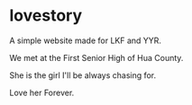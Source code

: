 # lovestory

<!-- 
原文件来自于oeasy老师，我从他那里学到了很多东西，感谢他。

可以打开html文件和js文件进行修改的。 -->

A simple website made for LKF and YYR.

We met at the First Senior High of Hua County.

She is the girl I'll be always chasing for.

Love her Forever.
